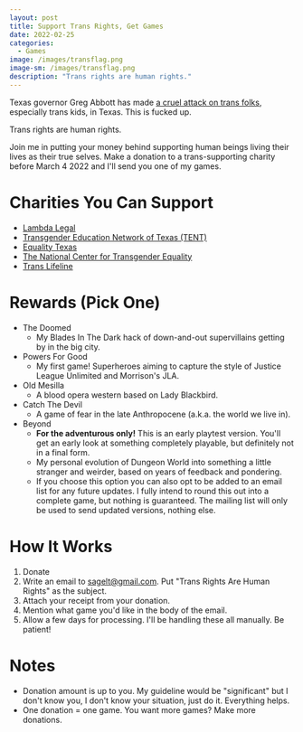 ```yaml
---
layout: post
title: Support Trans Rights, Get Games
date: 2022-02-25
categories:
  - Games
image: /images/transflag.png
image-sm: /images/transflag.png
description: "Trans rights are human rights."
---
```


Texas governor Greg Abbott has made [a cruel attack on trans folks](https://www.harpersbazaar.com/culture/politics/a39204824/how-to-support-texas-trans-youth/), especially trans kids, in Texas. This is fucked up. 

Trans rights are human rights.

Join me in putting your money behind supporting human beings living their lives as their true selves. Make a donation to a trans-supporting charity before March 4 2022 and I'll send you one of my games. 

# Charities You Can Support
- [Lambda Legal](https://www.lambdalegal.org/)
- [Transgender Education Network of Texas (TENT)](https://www.transtexas.org/)
- [Equality Texas](https://www.equalitytexas.org/)
- [The National Center for Transgender Equality](https://transequality.org/)
- [Trans Lifeline](https://translifeline.org/)

# Rewards (Pick One)
- The Doomed
	- My Blades In The Dark hack of down-and-out supervillains getting by in the big city.
- Powers For Good
	- My first game! Superheroes aiming to capture the style of Justice League Unlimited and Morrison's JLA.
- Old Mesilla
	- A blood opera western based on Lady Blackbird.
- Catch The Devil
	- A game of fear in the late Anthropocene (a.k.a. the world we live in).
- Beyond
	- **For the adventurous only!** This is an early playtest version. You'll get an early look at something completely playable, but definitely not in a final form.
	- My personal evolution of Dungeon World into something a little stranger and weirder, based on years of feedback and pondering. 
	- If you choose this option you can also opt to be added to an email list for any future updates. I fully intend to round this out into a complete game, but nothing is guaranteed. The mailing list will only be used to send updated versions, nothing else.

# How It Works
1. Donate
2. Write an email to sagelt@gmail.com. Put "Trans Rights Are Human Rights" as the subject.
3. Attach your receipt from your donation.
4. Mention what game you'd like in the body of the email.
5. Allow a few days for processing. I'll be handling these all manually. Be patient!

# Notes
- Donation amount is up to you. My guideline would be "significant" but I don't know you, I don't know your situation, just do it. Everything helps.
- One donation = one game. You want more games? Make more donations.

